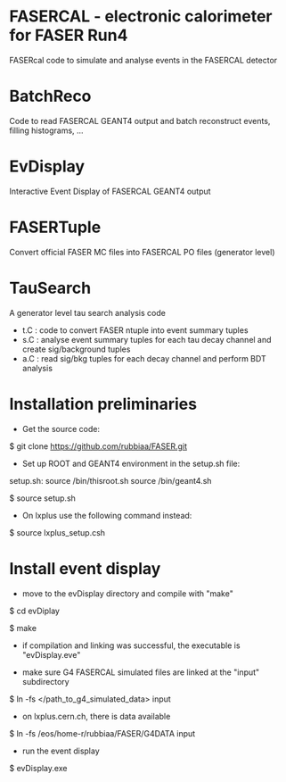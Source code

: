 # FASERCAL - electronic calorimeter for FASER Run4

FASERcal code to simulate and analyse events in the FASERCAL detector

# BatchReco

Code to read FASERCAL GEANT4 output and batch reconstruct events, filling histograms, ...

# EvDisplay

Interactive Event Display of FASERCAL GEANT4 output

# FASERTuple

Convert official FASER MC files into FASERCAL PO files (generator level) 

# TauSearch
A generator level tau search analysis code

- t.C : code to convert FASER ntuple into event summary tuples
- s.C : analyse event summary tuples for each tau decay channel and create sig/background tuples
- a.C : read sig/bkg tuples for each decay channel and perform BDT analysis

# Installation preliminaries

- Get the source code:

$ git clone https://github.com/rubbiaa/FASER.git

- Set up ROOT and GEANT4 environment in the setup.sh file:

setup.sh:
    source <ROOTINSTAL>/bin/thisroot.sh
    source <GEANT4INSTALL>/bin/geant4.sh

$ source setup.sh

- On lxplus use the following command instead:

$ source lxplus_setup.csh

# Install event display

 - move to the evDisplay directory and compile with "make"

$ cd evDiplay

$ make

 - if compilation and linking was successful, the executable is "evDisplay.eve"

 - make sure G4 FASERCAL simulated files are linked at the "input" subdirectory
 
$ ln -fs </path_to_g4_simulated_data> input

 - on lxplus.cern.ch, there is data available

 $ ln -fs /eos/home-r/rubbiaa/FASER/G4DATA input

 - run the event display

 $ evDisplay.exe

 